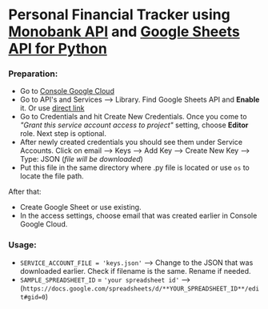 # Personal Financial Tracker using [Monobank API](https://api.monobank.ua/docs) and [Google Sheets API for Python](https://developers.google.com/sheets/api/quickstart/python)

### Preparation:
- Go to [Console Google Cloud](https://console.cloud.google.com/home/)
- Go to API's and Services --> Library. Find Google Sheets API and **Enable** it. Or use [direct link](https://console.cloud.google.com/apis/library/sheets.googleapis.com?q=sheets&id=739c20c5-5641-41e8-a938-e55ddc082ad1&project=monobank-311911)
- Go to Credentials and hit Create New Credentials. Once you come to _"Grant this service account access to project"_ setting, choose **Editor** role. Next step is optional.
- After newly created credentials you should see them under Service Accounts. Click on email --> Keys --> Add Key --> Create New Key --> Type: JSON (_file will be downloaded_)
- Put this file in the same directory where .py file is located or use `os` to locate the file path.

After that:
- Create Google Sheet or use existing.
- In the access settings, choose email that was created earlier in Console Google Cloud.


### Usage:
- `SERVICE_ACCOUNT_FILE = 'keys.json'` --> Change to the JSON that was downloaded earlier. Check if filename is the same. Rename if needed.
- `SAMPLE_SPREADSHEET_ID` = `'your spreadsheet id'` --> (`https://docs.google.com/spreadsheets/d/**YOUR_SPREADSHEET_ID**/edit#gid=0`)
